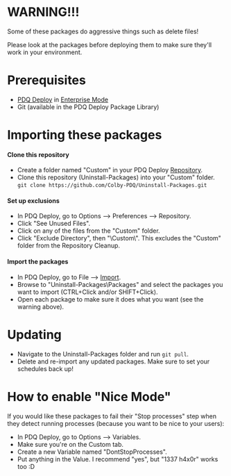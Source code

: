 # WARNING!!!

Some of these packages do aggressive things such as delete files!

Please look at the packages before deploying them to make sure they'll work in your environment.

# Prerequisites

* [PDQ Deploy](https://www.pdq.com/pdq-deploy/) in [Enterprise Mode](https://www.pdq.com/pricing/)
* Git (available in the PDQ Deploy Package Library)

# Importing these packages

#### Clone this repository

* Create a folder named "Custom" in your PDQ Deploy [Repository](https://link.pdq.com/docs-PDQDeploy?repository.htm).
* Clone this repository (Uninstall-Packages) into your "Custom" folder.  
`git clone https://github.com/Colby-PDQ/Uninstall-Packages.git`

#### Set up exclusions

* In PDQ Deploy, go to Options --> Preferences --> Repository.
* Click "See Unused Files".
* Click on any of the files from the "Custom" folder.
* Click "Exclude Directory", then "\\Custom\\". This excludes the "Custom" folder from the Repository Cleanup.

#### Import the packages

* In PDQ Deploy, go to File --> [Import](https://link.pdq.com/docs-PDQDeploy?manage-packages.htm#exportimport).
* Browse to "Uninstall-Packages\\Packages" and select the packages you want to import (CTRL+Click and/or SHIFT+Click).
* Open each package to make sure it does what you want (see the warning above).

# Updating

* Navigate to the Uninstall-Packages folder and run `git pull`.
* Delete and re-import any updated packages. Make sure to set your schedules back up!

# How to enable "Nice Mode"

If you would like these packages to fail their "Stop processes" step when they detect running processes (because you want to be nice to your users):

* In PDQ Deploy, go to Options --> Variables.
* Make sure you're on the Custom tab.
* Create a new Variable named "DontStopProcesses".
* Put anything in the Value. I recommend "yes", but "1337 h4x0r" works too :D